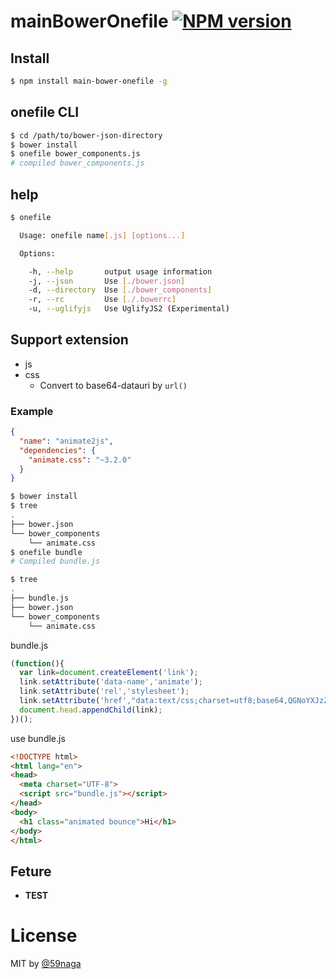 # mainBowerOnefile [![NPM version][npm-image]][npm]
## Install
```bash
$ npm install main-bower-onefile -g
```

## onefile CLI
```bash
$ cd /path/to/bower-json-directory
$ bower install
$ onefile bower_components.js
# compiled bower_components.js
```

## help
```bash
$ onefile

  Usage: onefile name[.js] [options...]

  Options:

    -h, --help       output usage information
    -j, --json       Use [./bower.json]
    -d, --directory  Use [./bower_components]
    -r, --rc         Use [./.bowerrc]
    -u, --uglifyjs   Use UglifyJS2 (Experimental)
```

## Support extension
* js
* css
  * Convert to base64-datauri by `url()`

### Example
```json
{
  "name": "animate2js",
  "dependencies": {
    "animate.css": "~3.2.0"
  }
}
```

```bash
$ bower install
$ tree 
.
├── bower.json
└── bower_components
    └── animate.css
$ onefile bundle
# Compiled bundle.js

$ tree 
.
├── bundle.js
├── bower.json
└── bower_components
    └── animate.css
```

bundle.js
```js
(function(){
  var link=document.createElement('link');
  link.setAttribute('data-name','animate');
  link.setAttribute('rel','stylesheet');
  link.setAttribute('href',"data:text/css;charset=utf8;base64,QGNoYXJzZXQgIlVU..."
  document.head.appendChild(link);
})();
```

use bundle.js
```html
<!DOCTYPE html>
<html lang="en">
<head>
  <meta charset="UTF-8">
  <script src="bundle.js"></script>
</head>
<body>
  <h1 class="animated bounce">Hi</h1>
</body>
</html>
```

## Feture
* **TEST**

# License
MIT by [@59naga](https://twitter.com/horse_n_deer)

[npm-image]: https://badge.fury.io/js/main-bower-onefile.svg
[npm]: https://npmjs.org/package/main-bower-onefile
[travis-image]: https://travis-ci.org/59naga/main-bower-onefile.svg?branch=master
[travis]: https://travis-ci.org/59naga/main-bower-onefile
[depstat-image]: https://gemnasium.com/59naga/main-bower-onefile.svg
[depstat]: https://gemnasium.com/59naga/main-bower-onefile

